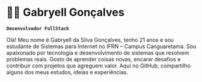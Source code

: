 
# 🧑‍💻 Gabryell Gonçalves
**`Desenvolvedor FullStack`**

Olá! Meu nome é Gabryell da Silva Gonçalves, tenho 21 anos e sou estudante de Sistemas para Internet no IFRN – Campus Canguaretama.
Sou apaixonado por tecnologia e desenvolvimento de sistemas que resolvem problemas reais.
Gosto de aprender coisas novas, encarar desafios e contribuir com projetos que agreguem valor. Aqui no GitHub, compartilho alguns dos meus estudos, ideias e experiências.
